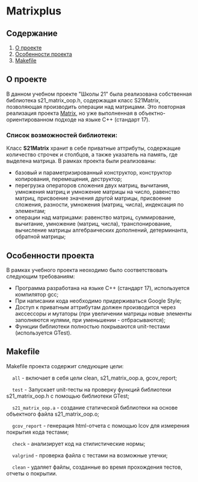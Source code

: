 # Matrixplus

## Содержание

1. [О проекте](#о-проекте)
2. [Особенности проекта](#особенности-проекта)
3. [Makefile](#makefile)

## О проекте

В данном учебном проекте "Школы 21" была реализована собственная библиотека s21_matrix_oop.h, содержащая класс S21Matrix, позволяющая производить операции над матрицами. Это повторная реализация проекта [Matrix](https://github.com/Shyrasya/Matrix), но уже выполненная в объектно-ориентированном подходе на языке C++ (стандарт 17).

### Список возможностей библиотеки:

Класс **S21Matrix** хранит в себе приватные аттрибуты, содержащие количество строчек и столбцов, а также указатель на память, где выделена матрица. В рамках проекта были реализованы: 
* базовый и параметризированный конструктор, конструктор копирования, перемещения, деструктор;
* перегрузка операторов сложения двух матриц, вычитания, умножения матриц и умножение матрицы на число, равенство матриц, присвоение значения другой матрицы, присвоение сложения, разности, умножения (матриц, числа), индексация по элементам;
* операции над матрицами: равенство матриц, суммирование, вычитание, умножение (матриц, числа), транспонирование, вычисление матрицы алгебраических дополнений, детерминанта, обратной матрицы;

## Особенности проекта

В рамках учебного проекта неоходимо было соответствовать следующим требованиям:

* Программа разработана на языке C++ (стандарт 17), используется компилятор gcc;
* При написании кода необходимо придерживаться Google Style;
* Доступ к приватным аттрибутам должен производится через акссессоры и мутаторы (при увеличении матрицы новые элементы заполняются нулями, при уменьшении - отбрасываются);
* Функции библиотеки полностью покрываются unit-тестами (используется GTest).

## Makefile

Makefile проекта содержит следующие цели:

&nbsp;&nbsp;&nbsp;&nbsp;``all`` - включает в себя цели clean, s21_matrix_oop.a, gcov_report;

&nbsp;&nbsp;&nbsp;&nbsp;``test`` - Запускает unit-тесты на проверку функций библиотеки s21_matrix_oop.h с помощью библиотеки GTest;

&nbsp;&nbsp;&nbsp;&nbsp;``s21_matrix_oop.a`` - создание статической библиотеки на основе объектного файла s21_matrix_oop.o;

&nbsp;&nbsp;&nbsp;&nbsp;``gcov_report`` - генерация html-отчета с помощью lcov для измерения покрытия кода тестами;

&nbsp;&nbsp;&nbsp;&nbsp;``check`` - анализирует код на стилистические нормы;

&nbsp;&nbsp;&nbsp;&nbsp;``valgrind`` - проверка файла с тестами на возможные утечки;

&nbsp;&nbsp;&nbsp;&nbsp;``clean`` - удаляет файлы, созданные во время прохождения тестов, отчеты о покрытии.
